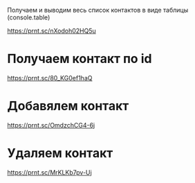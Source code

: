  Получаем и выводим весь список контактов в виде таблицы (console.table)

https://prnt.sc/nXodoh02HQ5u

# Получаем контакт по id

https://prnt.sc/80_KG0ef1haQ

# Добавялем контакт

https://prnt.sc/OmdzchCG4-6j

# Удаляем контакт

https://prnt.sc/MrKLKb7pv-Uj
